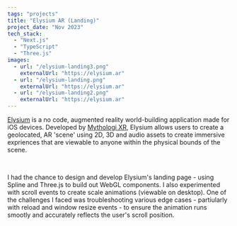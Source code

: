 ```yaml
---
tags: "projects"
title: "Elysium AR (Landing)"
project_date: "Nov 2023"
tech_stack: 
  - "Next.js"
  - "TypeScript"
  - "Three.js"
images:
  - url: "/elysium-landing3.png"
    externalUrl: "https://elysium.ar"
  - url: "/elysium-landing.png"
    externalUrl: "https://elysium.ar"
  - url: "/elysium-landing2.png"
    externalUrl: "https://elysium.ar"
---
```


[Elysium](https://elysium.ar/) is a no code, augmented reality world-building application made for iOS devices. Developed by [Mythologi XR](https://mythologi.es/), Elysium allows users to create a geolocated, AR 'scene' using 2D, 3D and audio assets to create immersive expriences that are viewable to anyone within the physical bounds of the scene. 

 &nbsp;

I had the chance to design and develop Elysium's landing page - using Spline and Three.js to build out WebGL components. I also experimented with scroll events to create scale animations (viewable on desktop). One of the challenges I faced was troubleshooting various edge cases - partiularly with reload and window resize events - to ensure the animation runs smootly and accurately reflects the user's scroll position. 